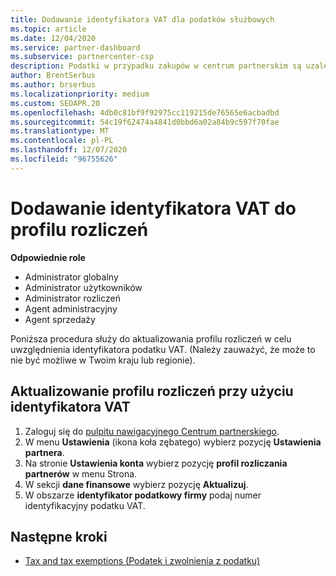```yaml
---
title: Dodawanie identyfikatora VAT dla podatków służbowych
ms.topic: article
ms.date: 12/04/2020
ms.service: partner-dashboard
ms.subservice: partnercenter-csp
description: Podatki w przypadku zakupów w centrum partnerskim są uzależnione od Twojego adresu służbowego. Przedsiębiorstwa w niektórych krajach mogą podać swój numer VAT lub odpowiedni odpowiednik.
author: BrentSerbus
ms.author: brserbus
ms.localizationpriority: medium
ms.custom: SEOAPR.20
ms.openlocfilehash: 4db0c81bf9f92975cc119215de76565e6acbadbd
ms.sourcegitcommit: 54c19f62474a4841d0bbd6a02a84b9c597f70fae
ms.translationtype: MT
ms.contentlocale: pl-PL
ms.lasthandoff: 12/07/2020
ms.locfileid: "96755626"
---
```

# <a name="add-a-vat-id-to-your-billing-profile"></a>Dodawanie identyfikatora VAT do profilu rozliczeń

**Odpowiednie role**

- Administrator globalny
- Administrator użytkowników
- Administrator rozliczeń
- Agent administracyjny
- Agent sprzedaży

Poniższa procedura służy do aktualizowania profilu rozliczeń w celu uwzględnienia identyfikatora podatku VAT. (Należy zauważyć, że może to nie być możliwe w Twoim kraju lub regionie).

## <a name="update-your-billing-profile-with-your-vat-id"></a>Aktualizowanie profilu rozliczeń przy użyciu identyfikatora VAT

1. Zaloguj się do [pulpitu nawigacyjnego Centrum partnerskiego](https://partner.microsoft.com/dashboard/).
2. W menu **Ustawienia** (ikona koła zębatego) wybierz pozycję **Ustawienia partnera**.
3. Na stronie **Ustawienia konta** wybierz pozycję **profil rozliczania partnerów** w menu Strona.
4. W sekcji **dane finansowe** wybierz pozycję **Aktualizuj**.
5. W obszarze **identyfikator podatkowy firmy** podaj numer identyfikacyjny podatku VAT.

## <a name="next-steps"></a>Następne kroki

- [Tax and tax exemptions (Podatek i zwolnienia z podatku)](tax-and-tax-exemptions.md)
